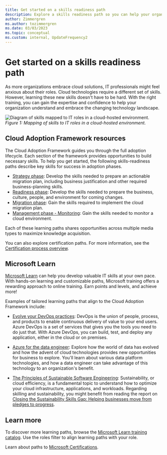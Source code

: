 ```yaml
---
title: Get started on a skills readiness path
description: Explore a skills readiness path so you can help your organization understand and adopt cloud services.
author: Zimmergren
ms.author: tozimmergren
ms.date: 03/03/2023
ms.topic: conceptual
ms.custom: internal, UpdateFrequency2
---
```


# Get started on a skills readiness path

As more organizations embrace cloud solutions, IT professionals might feel anxious about their roles. Cloud technologies require a different set of skills. However, learning these new skills doesn't have to be hard. With the right training, you can gain the expertise and confidence to help your organization understand and embrace the changing technology landscape.

![Diagram of skills mapped to IT roles in a cloud-hosted environment.](../_images/skills-guidance.png)
*Figure 1: Mapping of skills to IT roles in a cloud-hosted environment.*

## Cloud Adoption Framework resources

The Cloud Adoption Framework guides you through the full adoption lifecycle. Each section of the framework provides opportunities to build necessary skills. To help you get started, the following skills-readiness paths describe key skills for success in adoption phases.

- [Strategy phase](../strategy/suggested-skills.md): Develop the skills needed to prepare an actionable migration plan, including business justification and other required business-planning skills.
- [Readiness phase](../ready/suggested-skills.md): Develop the skills needed to prepare the business, culture, people, and environment for coming changes.
- [Migration phase](../migrate/suggested-skills.md): Gain the skills required to implement the cloud migration plan.
- [Management phase - Monitoring](../manage/monitor/monitoring.md): Gain the skills needed to monitor a cloud environment.

Each of these learning paths shares opportunities across multiple media types to maximize knowledge acquisition.

You can also explore certification paths. For more information, see the [Certification process overview](/credentials/certifications/certification-process-overview#getting-started-with-microsoft-certification).

## Microsoft Learn

[Microsoft Learn](/training/) can help you develop valuable IT skills at your own pace. With hands-on learning and customizable paths, Microsoft training offers a rewarding approach to online training. Earn points and levels, and achieve more!

Examples of tailored learning paths that align to the Cloud Adoption Framework include:

<!-- docutune:ignore "on premises" -->

- [Evolve your DevOps practices](/training/paths/evolve-your-devops-practices/): DevOps is the union of people, process, and products to enable continuous delivery of value to your end users. Azure DevOps is a set of services that gives you the tools you need to do just that. With Azure DevOps, you can build, test, and deploy any application, either in the cloud or on premises.

- [Azure for the data engineer](/training/paths/azure-for-the-data-engineer/): Explore how the world of data has evolved and how the advent of cloud technologies provides new opportunities for business to explore. You'll learn about various data platform technologies, and how a data engineer can take advantage of this technology to an organization's benefit.

- [The Principles of Sustainable Software Engineering](/training/modules/sustainable-software-engineering-overview/): Sustainability, or cloud efficiency, is a fundamental topic to understand how to optimize your cloud infrastructure, applications, and workloads. Regarding skilling and sustainability, you might benefit from reading the report on [Closing the Sustainability Skills Gap: Helping businesses move from pledges to progress](https://blogs.microsoft.com/on-the-issues/2022/11/02/closing-sustainability-skills-gap/).

## Learn more

To discover more learning paths, browse the [Microsoft Learn training catalog](/training/browse/). Use the roles filter to align learning paths with your role.

Learn about paths to [Microsoft Certifications](/certifications/).

